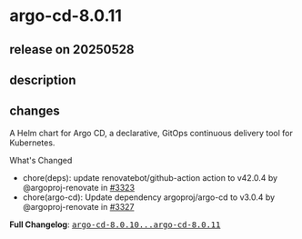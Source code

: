 # argo-cd-8.0.11

## release on 20250528
## description
## changes
A Helm chart for Argo CD, a declarative, GitOps continuous delivery tool for Kubernetes.

What's Changed

* chore(deps): update renovatebot/github-action action to v42.0.4 by @argoproj-renovate in <a class="issue-link js-issue-link" data-error-text="Failed to load title" data-id="3090163839" data-permission-text="Title is private" data-url="https://github.com/argoproj/argo-helm/issues/3323" data-hovercard-type="pull_request" data-hovercard-url="/argoproj/argo-helm/pull/3323/hovercard" href="https://github.com/argoproj/argo-helm/pull/3323">#3323</a>
* chore(argo-cd): Update dependency argoproj/argo-cd to v3.0.4 by @argoproj-renovate in <a class="issue-link js-issue-link" data-error-text="Failed to load title" data-id="3097930860" data-permission-text="Title is private" data-url="https://github.com/argoproj/argo-helm/issues/3327" data-hovercard-type="pull_request" data-hovercard-url="/argoproj/argo-helm/pull/3327/hovercard" href="https://github.com/argoproj/argo-helm/pull/3327">#3327</a>

<strong>Full Changelog</strong>: <a class="commit-link" href="https://github.com/argoproj/argo-helm/compare/argo-cd-8.0.10...argo-cd-8.0.11"><tt>argo-cd-8.0.10...argo-cd-8.0.11</tt></a>

